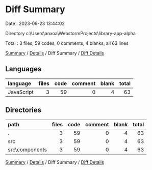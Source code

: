 # Diff Summary

Date : 2023-09-23 13:44:02

Directory c:\\Users\\anxoa\\WebstormProjects\\library-app-alpha

Total : 3 files,  59 codes, 0 comments, 4 blanks, all 63 lines

[Summary](results.md) / [Details](details.md) / Diff Summary / [Diff Details](diff-details.md)

## Languages
| language | files | code | comment | blank | total |
| :--- | ---: | ---: | ---: | ---: | ---: |
| JavaScript | 3 | 59 | 0 | 4 | 63 |

## Directories
| path | files | code | comment | blank | total |
| :--- | ---: | ---: | ---: | ---: | ---: |
| . | 3 | 59 | 0 | 4 | 63 |
| src | 3 | 59 | 0 | 4 | 63 |
| src\\components | 3 | 59 | 0 | 4 | 63 |

[Summary](results.md) / [Details](details.md) / Diff Summary / [Diff Details](diff-details.md)